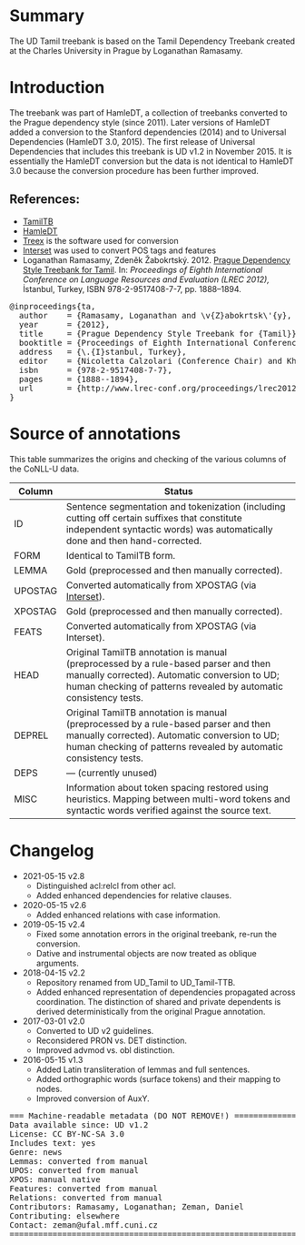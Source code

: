 # Summary

The UD Tamil treebank is based on the Tamil Dependency Treebank created at the
Charles University in Prague by Loganathan Ramasamy.


# Introduction

The treebank was part of
HamleDT, a collection of treebanks converted to the Prague dependency style
(since 2011). Later versions of HamleDT added a conversion to the Stanford
dependencies (2014) and to Universal Dependencies (HamleDT 3.0, 2015). The
first release of Universal Dependencies that includes this treebank is UD v1.2
in November 2015. It is essentially the HamleDT conversion but the data is not
identical to HamleDT 3.0 because the conversion procedure has been further
improved.

## References:

* [TamilTB](http://ufal.mff.cuni.cz/~ramasamy/tamiltb/0.1/)
* [HamleDT](http://ufal.mff.cuni.cz/hamledt)
* [Treex](http://ufal.mff.cuni.cz/treex) is the software used for conversion
* [Interset](http://ufal.mff.cuni.cz/interset) was used to convert POS tags and features
* Loganathan Ramasamy, Zdeněk Žabokrtský. 2012.
  [Prague Dependency Style Treebank for Tamil](http://www.lrec-conf.org/proceedings/lrec2012/summaries/456.html).
  In: *Proceedings of Eighth International Conference on Language Resources and Evaluation (LREC 2012),*
  İstanbul, Turkey, ISBN 978-2-9517408-7-7, pp. 1888–1894.

<pre>
@inproceedings{ta,
  author    = {Ramasamy, Loganathan and \v{Z}abokrtsk\'{y}, Zden\v{e}k},
  year      = {2012},
  title     = {Prague Dependency Style Treebank for {Tamil}},
  booktitle = {Proceedings of Eighth International Conference on Language Resources and Evaluation ({LREC} 2012)},
  address   = {\.{I}stanbul, Turkey},
  editor    = {Nicoletta Calzolari (Conference Chair) and Khalid Choukri and Thierry Declerck and Mehmet Uğur Doğan and Bente Maegaard and Joseph Mariani and Asuncion Moreno and Jan Odijk and Stelios Piperidis},
  isbn      = {978-2-9517408-7-7},
  pages     = {1888--1894},
  url       = {http://www.lrec-conf.org/proceedings/lrec2012/summaries/456.html}
}
</pre>


# Source of annotations

This table summarizes the origins and checking of the various columns of the CoNLL-U data.

| Column | Status |
| ------ | ------ |
| ID | Sentence segmentation and tokenization (including cutting off certain suffixes that constitute independent syntactic words) was automatically done and then hand-corrected. |
| FORM | Identical to TamilTB form. |
| LEMMA | Gold (preprocessed and then manually corrected). |
| UPOSTAG | Converted automatically from XPOSTAG (via [Interset](https://ufal.mff.cuni.cz/interset)). |
| XPOSTAG | Gold (preprocessed and then manually corrected). |
| FEATS | Converted automatically from XPOSTAG (via Interset). |
| HEAD | Original TamilTB annotation is manual (preprocessed by a rule-based parser and then manually corrected). Automatic conversion to UD; human checking of patterns revealed by automatic consistency tests. |
| DEPREL | Original TamilTB annotation is manual (preprocessed by a rule-based parser and then manually corrected). Automatic conversion to UD; human checking of patterns revealed by automatic consistency tests. |
| DEPS | &mdash; (currently unused) |
| MISC | Information about token spacing restored using heuristics. Mapping between multi-word tokens and syntactic words verified against the source text. |


# Changelog

* 2021-05-15 v2.8
  * Distinguished acl:relcl from other acl.
  * Added enhanced dependencies for relative clauses.
* 2020-05-15 v2.6
  * Added enhanced relations with case information.
* 2019-05-15 v2.4
  * Fixed some annotation errors in the original treebank, re-run the conversion.
  * Dative and instrumental objects are now treated as oblique arguments.
* 2018-04-15 v2.2
  * Repository renamed from UD_Tamil to UD_Tamil-TTB.
  * Added enhanced representation of dependencies propagated across coordination.
    The distinction of shared and private dependents is derived deterministically from the original Prague annotation.
* 2017-03-01 v2.0
  * Converted to UD v2 guidelines.
  * Reconsidered PRON vs. DET distinction.
  * Improved advmod vs. obl distinction.
* 2016-05-15 v1.3
  * Added Latin transliteration of lemmas and full sentences.
  * Added orthographic words (surface tokens) and their mapping to nodes.
  * Improved conversion of AuxY.


<pre>
=== Machine-readable metadata (DO NOT REMOVE!) ================================
Data available since: UD v1.2
License: CC BY-NC-SA 3.0
Includes text: yes
Genre: news
Lemmas: converted from manual
UPOS: converted from manual
XPOS: manual native
Features: converted from manual
Relations: converted from manual
Contributors: Ramasamy, Loganathan; Zeman, Daniel
Contributing: elsewhere
Contact: zeman@ufal.mff.cuni.cz
===============================================================================
</pre>
